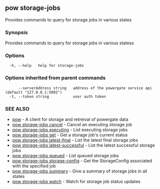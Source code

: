 ## pow storage-jobs

Provides commands to query for storage jobs in various states

### Synopsis

Provides commands to query for storage jobs in various statess

### Options

```
  -h, --help   help for storage-jobs
```

### Options inherited from parent commands

```
      --serverAddress string   address of the powergate service api (default "127.0.0.1:5002")
  -t, --token string           user auth token
```

### SEE ALSO

* [pow](pow.md)	 - A client for storage and retreival of powergate data
* [pow storage-jobs cancel](pow_storage-jobs_cancel.md)	 - Cancel an executing storage job
* [pow storage-jobs executing](pow_storage-jobs_executing.md)	 - List executing storage jobs
* [pow storage-jobs get](pow_storage-jobs_get.md)	 - Get a storage job's current status
* [pow storage-jobs latest-final](pow_storage-jobs_latest-final.md)	 - List the latest final storage jobs
* [pow storage-jobs latest-successful](pow_storage-jobs_latest-successful.md)	 - List the latest successful storage jobs
* [pow storage-jobs queued](pow_storage-jobs_queued.md)	 - List queued storage jobs
* [pow storage-jobs storage-config](pow_storage-jobs_storage-config.md)	 - Get the StorageConfig associated with the specified job
* [pow storage-jobs summary](pow_storage-jobs_summary.md)	 - Give a summary of storage jobs in all states
* [pow storage-jobs watch](pow_storage-jobs_watch.md)	 - Watch for storage job status updates

